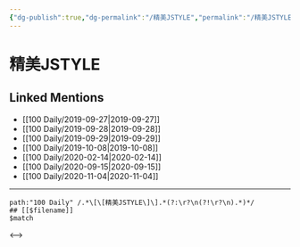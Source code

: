 ```yaml
---
{"dg-publish":true,"dg-permalink":"/精美JSTYLE","permalink":"/精美JSTYLE/","created":"2023-03-29T14:09:35.000+08:00","updated":"2023-03-29T14:09:35.000+08:00"}
---
```


# 精美JSTYLE

## Linked Mentions
- [[100 Daily/2019-09-27\|2019-09-27]]
- [[100 Daily/2019-09-28\|2019-09-28]]
- [[100 Daily/2019-09-29\|2019-09-29]]
- [[100 Daily/2019-10-08\|2019-10-08]]
- [[100 Daily/2020-02-14\|2020-02-14]]
- [[100 Daily/2020-09-15\|2020-09-15]]
- [[100 Daily/2020-11-04\|2020-11-04]]


---

```expander
path:"100 Daily" /.*\[\[精美JSTYLE\]\].*(?:\r?\n(?!\r?\n).*)*/
## [[$filename]]
$match
```

<-->